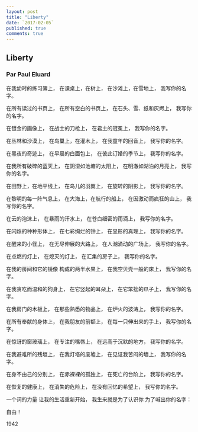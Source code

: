 ```yaml
---
layout: post
title: "Liberty"
date: `2017-02-05`
published: true
comments: true
---
```


##  Liberty

### Par Paul Eluard


在我幼时的练习簿上，
在课桌上，在树上，
在沙滩上，在雪地上，
我写你的名字。

在所有读过的书页上，
在所有空白的书页上，
在石头、雪、纸和灰烬上，
我写你的名字。

在镀金的画像上，
在战士的刀枪上，
在君主的冠冕上，
我写你的名字。

在丛林和沙漠上，
在鸟巢上，在灌木上，
在我童年的回音上，
我写你的名字。

在黑夜的奇迹上，
在早晨的白面包上，
在彼此订婚的季节上，
我写你的名字。

在我所有破碎的蓝天上，
在阴湿如池塘的太阳上，
在明澈如湖泊的月亮上，
我写你的名字。

在田野上，在地平线上，
在鸟儿的羽翼上，
在旋转的阴影上，
我写你的名字。

在黎明的每一阵气息上，
在大海上，在航行的船上，
在因激动而疯狂的山上，
我写你的名字。

在云的泡沫上，
在暴雨的汗水上，
在苍白细密的雨滴上，
我写你的名字。

在闪烁的种种形体上，
在七彩绚烂的钟上，
在显形的真理上，
我写你的名字。

在醒来的小径上，
在无尽伸展的大路上，
在人潮涌动的广场上，
我写你的名字。

在点燃的灯上，
在熄灭的灯上，
在汇集的房子上，
我写你的名字。

在我的房间和它的镜像
构成的两半水果上，
在我空贝壳一般的床上，
我写你的名字。

在我贪吃而温和的狗身上，
在它竖起的耳朵上，
在它笨拙的爪子上，
我写你的名字。

在我房门的木板上，
在那些熟悉的物品上，
在炉火的波涛上，
我写你的名字。

在所有奉献的身体上，
在我朋友的前额上，
在每一只伸出来的手上，
我写你的名字。

在惊讶的窗玻璃上，
在专注的嘴唇上，
在远高于沉默的地方，
我写你的名字。

在我避难所的残垣上，
在我灯塔的废墟上，
在见证我苦闷的墙上，
我写你的名字。

在身不由己的分别上，
在赤裸裸的孤独上，
在死亡的台阶上，
我写你的名字。

在恢复的健康上，
在消失的危险上，
在没有回忆的希望上，
我写你的名字。

一个词的力量
让我的生活重新开始，
我生来就是为了认识你
为了喊出你的名字：

自由！

1942

